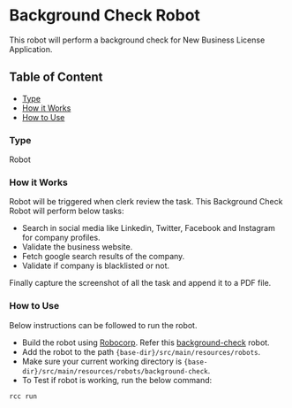 # Background Check Robot 

 This robot will perform a background check for New Business License Application.

## Table of Content
* [Type](#type)
* [How it Works](#how-it-works)
* [How to Use](#how-to-use)

### Type

Robot

### How it Works

Robot will be triggered when clerk review the task. This Background Check Robot will perform below tasks:

* Search in social media like Linkedin, Twitter, Facebook and Instagram for company profiles.
* Validate the business website.
* Fetch google search results of the company.
* Validate if company is blacklisted or not.

Finally capture the screenshot of all the task and append it to a PDF file.

### How to Use

Below instructions can be followed to run the robot.

 * Build the robot using [Robocorp](https://robocorp.com/). Refer this [background-check](https://github.com/shibin-aot/formsflow-ai-extensions/tree/main/formsflow-robocorp-sample/camunda-springboot-external-client/external-client-extention/src/main/resources/robots/background-check) robot.
 * Add the robot to the path `{base-dir}/src/main/resources/robots`.
 * Make sure your current working directory is `{base-dir}/src/main/resources/robots/background-check`.
 * To Test if robot is working, run the below command:
 
 ```       
rcc run 
```  
